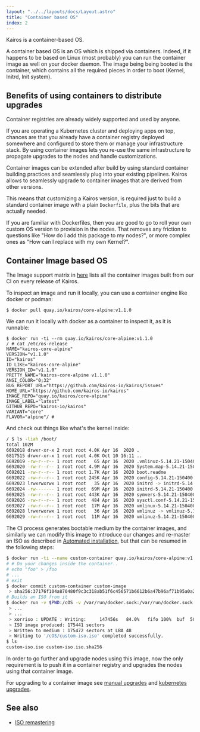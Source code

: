```yaml
---
layout: "../../layouts/docs/Layout.astro"
title: "Container based OS"
index: 2
---
```


Kairos is a container-based OS.

A container based OS is an OS which is shipped via containers. Indeed, if it happens to be based on Linux (most probably) you can run the container image as well on your docker daemon. The image being being booted is the container, which contains all the required pieces in order to boot (Kernel, Initrd, Init system).

## Benefits of using containers to distribute upgrades

Container registries are already widely supported and used by anyone.

If you are operating a Kubernetes cluster and deploying apps on top, chances are that you already have a container registry deployed somewhere and configured to store them or manage your infrastructure stack. By using container images lets you re-use the same infrastructure to propagate upgrades to the nodes and handle customizations.

Container images can be extended after build by using standard container building practices and seamlessly plug into your existing pipelines. Kairos allows to seamlessly upgrade to container images that are derived from other versions.

This means that customizing a Kairos version, is required just to build a standard container image with a plain `Dockerfile`, plus the bits that are actually needed.

If you are familiar with Dockerfiles, then you are good to go to roll your own custom OS version to provision in the nodes. That removes any friction to questions like "How do I add this package to my nodes?", or more complex ones as "How can I replace with my own Kernel?".


## Container Image based OS

The Image support matrix in [here](/reference/image_matrix) lists all the container images built from our CI on every release of Kairos.

To inspect an image and run it locally, you can use a container engine like docker or podman:

```
$ docker pull quay.io/kairos/core-alpine:v1.1.0
```

We can run it locally with docker as a container to inspect it, as it is runnable:

```
$ docker run -ti --rm quay.io/kairos/core-alpine:v1.1.0
/ # cat /etc/os-release
NAME="kairos-core-alpine"
VERSION="v1.1.0"
ID="kairos"
ID_LIKE="kairos-core-alpine"
VERSION_ID="v1.1.0"
PRETTY_NAME="kairos-core-alpine v1.1.0"
ANSI_COLOR="0;32"
BUG_REPORT_URL="https://github.com/kairos-io/kairos/issues"
HOME_URL="https://github.com/kairos-io/kairos"
IMAGE_REPO="quay.io/kairos/core-alpine"
IMAGE_LABEL="latest"
GITHUB_REPO="kairos-io/kairos"
VARIANT="core"
FLAVOR="alpine"/ #
```

And check out things like what's the kernel inside:

```bash
/ $ ls -liah /boot/
total 102M
6692018 drwxr-xr-x 2 root root 4.0K Apr 16  2020 .
6817515 drwxr-xr-x 1 root root 4.0K Oct 10 16:11 ..
6692019 -rw-r--r-- 1 root root   65 Apr 16  2020 .vmlinuz-5.14.21-150400.24.21-default.hmac
6692020 -rw-r--r-- 1 root root 4.9M Apr 16  2020 System.map-5.14.21-150400.24.21-default
6692021 -rw-r--r-- 1 root root 1.7K Apr 16  2020 boot.readme
6692022 -rw-r--r-- 1 root root 245K Apr 16  2020 config-5.14.21-150400.24.21-default
6692023 lrwxrwxrwx 1 root root   35 Apr 16  2020 initrd -> initrd-5.14.21-150400.24.21-default
6692024 -rw------- 1 root root  69M Apr 16  2020 initrd-5.14.21-150400.24.21-default
6692025 -rw-r--r-- 1 root root 443K Apr 16  2020 symvers-5.14.21-150400.24.21-default.gz
6692026 -rw-r--r-- 1 root root  484 Apr 16  2020 sysctl.conf-5.14.21-150400.24.21-default
6692027 -rw-r--r-- 1 root root  17M Apr 16  2020 vmlinux-5.14.21-150400.24.21-default.gz
6692028 lrwxrwxrwx 1 root root   36 Apr 16  2020 vmlinuz -> vmlinuz-5.14.21-150400.24.21-default
6692029 -rw-r--r-- 1 root root  11M Apr 16  2020 vmlinuz-5.14.21-150400.24.21-default
```

The CI process generates bootable medium by the container images, and similarly we can modify this image to introduce our changes and re-master an ISO as described in [Automated installation](installation/automated), but that can be resumed in the following steps:

```bash
$ docker run -ti --name custom-container quay.io/kairos/core-alpine:v1.1.0
# # Do your changes inside the container..
# echo "foo" > /foo
# ...
# exit
$ docker commit custom-container custom-image
 > sha256:37176f104a870480f9c3c318ab51f6c456571b6612b6a47b96af71b95a0a27c7
# Builds an ISO from it
$ docker run -v $PWD:/cOS -v /var/run/docker.sock:/var/run/docker.sock -i --rm quay.io/kairos/osbuilder-tools:v0.1.1 --name "custom-iso" --debug build-iso --date=false --local custom-image --output /cOS/
 > ...
 > ...
 > xorriso : UPDATE : Writing:     147456s   84.0%   fifo 100%  buf  50%   60.5xD
 > ISO image produced: 175441 sectors
 > Written to medium : 175472 sectors at LBA 48
 > Writing to '/cOS/custom-iso.iso' completed successfully.
$ ls
custom-iso.iso custom-iso.iso.sha256
```

In order to go further and upgrade nodes using this image, now the only requirement is to push it in a container registry and upgrades the nodes using that container image.

For upgrading to a container image see [manual upgrades](/upgrade/manual) and [kubernetes upgrades](/upgrade/kubernetes).

## See also

- [ISO remastering](/installation/automated#iso-remastering)